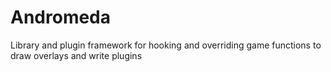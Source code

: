 # Andromeda

Library and plugin framework for hooking and overriding game functions to draw overlays and write plugins